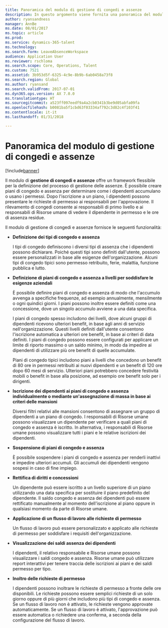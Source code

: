 ```yaml
---
title: Panoramica del modulo di gestione di congedi e assenze
description: In questo argomento viene fornita una panoramica del modulo di gestione di congedi e assenze.
author: ryansandness
manager: AnnBe
ms.date: 08/01/2017
ms.topic: article
ms.prod: 
ms.service: dynamics-365-talent
ms.technology: 
ms.search.form: LeaveAbsenceWorkspace
audience: Application User
ms.reviewer: rschloma
ms.search.scope: Core, Operations, Talent
ms.custom: 7521
ms.assetid: 3b953d5f-6325-4c9e-8b9b-6ab0458a73f8
ms.search.region: Global
ms.author: ryansand
ms.search.validFrom: 2017-07-01
ms.dyn365.ops.version: AX 7.0.0
ms.translationtype: HT
ms.sourcegitcommit: a523ff097eedf9a4a2cb0341b3be9d05abfa09fa
ms.openlocfilehash: b0081ba5f1cbd63f03334af792c3d82c4f103f41
ms.contentlocale: it-it
ms.lasthandoff: 01/31/2018

---
```

# <a name="leave-and-absence-management-overview"></a>Panoramica del modulo di gestione di congedi e assenze

[!include[banner](includes/banner.md)]

Il modulo di **gestione di congedi e assenze** offre un framework flessibile per la definizione del processo di gestione delle assenze. È possibile creare piani di congedo e assenza per determinare come i dipendenti accumulano o usano i permessi. Dopo l'iscrizione a un piano, i dipendenti possono presentare le richieste di permesso ai responsabili per l'approvazione. Il rilevamento di congedi consente ai responsabili di primo livello e ai responsabili di Risorse umane di vedere il dipendente in permesso e le ore di assenza residue.  

Il modulo di gestione di congedi e assenze fornisce le seguenti funzionalità: 

- **Definizione dei tipi di congedo e assenza**

    I tipi di congedo definiscono i diversi tipi di assenza che i dipendenti possono dichiarare. Poiché questi tipi sono definiti dall'utente, possono essere personalizzati in base alle esigenze dell'organizzazione. Alcuni tipi di congedo tipici sono permesso retribuito, ferie, malattia, funzione pubblica e lutto. 

- **Definizione di piani di congedo e assenza a livelli per soddisfare le esigenze aziendali**

    È possibile definire piani di congedo e assenza di modo che l'accumulo avvenga a specifiche frequenze, ad esempio annualmente, mensilmente o ogni quindici giorni. I piani possono inoltre essere definiti come una concessione, dove un singolo accumulo avviene a una data specifica. 

    I piani di congedo spesso includono dei livelli, dove alcuni gruppi di dipendenti ricevono ulteriori benefit, in base agli anni di servizio nell'organizzazione. Questi livelli definiti dall'utente consentono l'iscrizione automatica a ulteriori ore benefit, in base ai criteri di data definiti. I piani di congedo possono essere configurati per applicare un limite di riporto massimo o un saldo minimo, in modo da impedire ai dipendenti di utilizzare più ore benefit di quelle accumulate. 

    Piani di congedo tipici includono piani a livelli che concedono un benefit di 80 ore in permessi retribuiti ai nuovi dipendenti e un benefit di 120 ore dopo 60 mesi di servizio. Ulteriori piani potrebbero concedere festività mobili o benefit in base alla posizione, ad esempio ore benefit solo per i dirigenti.

- **Iscrizione dei dipendenti ai piani di congedo e assenza individualmente o mediante un'assegnazione di massa in base ai criteri delle mansioni**

    Diversi filtri relativi alle mansioni consentono di assegnare un gruppo di dipendenti a un piano di congedo. I responsabili di Risorse umane possono visualizzare un dipendente per verificare a quali piani di congedo e assenza è iscritto. In alternativa, i responsabili di Risorse umane possono visualizzare tutti i piani e le relative iscrizioni dei dipendenti.

- **Sospensione di piani di congedo e assenza**

    È possibile sospendere i piani di congedo e assenza per renderli inattivi e impedire ulteriori accumuli. Gli accumuli dei dipendenti vengono sospesi in caso di fine impiego.  

- **Rettifica di diritti e concessioni**

    Un dipendente può essere iscritto a un livello superiore di un piano utilizzando una data specifica per sostituire il piano predefinito del dipendente. Il saldo congedo e assenza dei dipendenti può essere rettificato manualmente al momento dell'iscrizione al piano oppure in qualsiasi momento da parte di Risorse umane. 

- **Applicazione di un flusso di lavoro alle richieste di permesso**

     Un flusso di lavoro può essere personalizzato e applicato alle richieste di permesso per soddisfare i requisiti dell'organizzazione.  

- **Visualizzazione dei saldi assenza dei dipendenti**

    I dipendenti, il relativo responsabile e Risorse umane possono visualizzare i saldi congedo e assenza. Risorse umane può utilizzare report interattivi per tenere traccia delle iscrizioni ai piani e dei saldi permesso per tipo. 

- **Inoltro delle richieste di permesso**

    I dipendenti possono inoltrare le richieste di permesso a fronte delle ore disponibili. Le richieste possono essere semplici richieste di un solo giorno oppure di più giorni che includono più tipi di congedo e assenza. Se un flusso di lavoro non è attivato, le richieste vengono approvate automaticamente. Se un flusso di lavoro è attivato, l'approvazione può essere automatica o richiedere una conferma, a seconda della configurazione del flusso di lavoro.

